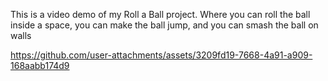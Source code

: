 This is a video demo of my Roll a Ball project. 
Where you can roll the ball inside a space, you can make the ball jump, 
and you can smash the ball on walls

https://github.com/user-attachments/assets/3209fd19-7668-4a91-a909-168aabb174d9


